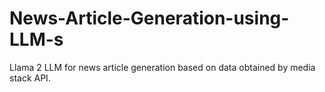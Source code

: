 # News-Article-Generation-using-LLM-s
Llama 2 LLM for news article generation based on data obtained by media stack API.  

